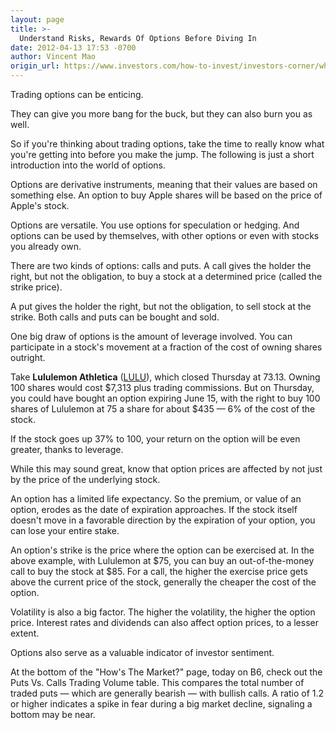 ```yaml
---
layout: page
title: >-
  Understand Risks, Rewards Of Options Before Diving In
date: 2012-04-13 17:53 -0700
author: Vincent Mao
origin_url: https://www.investors.com/how-to-invest/investors-corner/why-options-are-derivative-financial-products
---
```





Trading options can be enticing.

  

They can give you more bang for the buck, but they can also burn you as well.

  

So if you're thinking about trading options, take the time to really know what you're getting into before you make the jump. The following is just a short introduction into the world of options.

  

Options are derivative instruments, meaning that their values are based on something else. An option to buy Apple shares will be based on the price of Apple's stock.

  

Options are versatile. You use options for speculation or hedging. And options can be used by themselves, with other options or even with stocks you already own.

  

There are two kinds of options: calls and puts. A call gives the holder the right, but not the obligation, to buy a stock at a determined price (called the strike price).

  

A put gives the holder the right, but not the obligation, to sell stock at the strike. Both calls and puts can be bought and sold.

  

One big draw of options is the amount of leverage involved. You can participate in a stock's movement at a fraction of the cost of owning shares outright.

  

Take **Lululemon Athletica** ([LULU](https://research.investors.com/quote.aspx?symbol=LULU)), which closed Thursday at 73.13. Owning 100 shares would cost \$7,313 plus trading commissions. But on Thursday, you could have bought an option expiring June 15, with the right to buy 100 shares of Lululemon at 75 a share for about \$435 — 6% of the cost of the stock.

  

If the stock goes up 37% to 100, your return on the option will be even greater, thanks to leverage.

  

While this may sound great, know that option prices are affected by not just by the price of the underlying stock.

  

An option has a limited life expectancy. So the premium, or value of an option, erodes as the date of expiration approaches. If the stock itself doesn't move in a favorable direction by the expiration of your option, you can lose your entire stake.

  

An option's strike is the price where the option can be exercised at. In the above example, with Lululemon at \$75, you can buy an out-of-the-money call to buy the stock at \$85. For a call, the higher the exercise price gets above the current price of the stock, generally the cheaper the cost of the option.

  

Volatility is also a big factor. The higher the volatility, the higher the option price. Interest rates and dividends can also affect option prices, to a lesser extent.

  

Options also serve as a valuable indicator of investor sentiment.

  

At the bottom of the "How's The Market?" page, today on B6, check out the Puts Vs. Calls Trading Volume table. This compares the total number of traded puts — which are generally bearish — with bullish calls. A ratio of 1.2 or higher indicates a spike in fear during a big market decline, signaling a bottom may be near.





